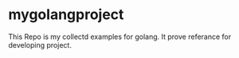 # mygolangproject
This Repo is my collectd examples for golang. It prove referance for developing project. 
